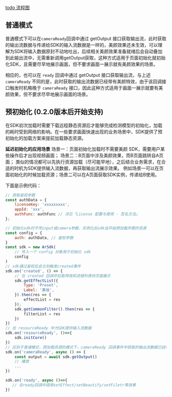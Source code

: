 [todo 流程图](https://doc.weixin.qq.com/flowchart/f3_ANEA4AaOACcgMUsP1JJTZqKHFOTet?scode=AJEAIQdfAAoJYov83RANEA4AaOACc)

## 普通模式
普通模式下可以在`cameraReady`回调中通过 getOutput 接口获取输出流，此时获取的输出流数据与传递给SDK的输入流数据是一样的，美颜效果还未生效，可以理解为SDK将输入数据原封不动地吐出，后续相关美颜效果准备就绪后会自动叠加到此输出流中，无需重新调用getOutput获取，这种方式适用于页面初始化就初始化SDK，且需要尽早地展示画面，但不要求画面一展示就有美颜效果的场景。

相应的，也可以在 `ready` 回调中通过 getOutput 接口获取输出流，与上述 `cameraReady` 不同的是，此时获取的输出流数据已经带有美颜特效，由于该回调接口触发时机略晚于 `cameraReady` 接口，因此这种方式适用于画面一展示就要有美颜效果，但不要求尽早地展示画面的场景。

## 预初始化 (0.2.0版本后开始支持)
在SDK初次加载时需要下载远程静态资源后才能够完成检测模型的初始化，加载的耗时受到网络的影响。在一些要求画面快速出现的业务场景中，SDK提供了预初始化的加载方案来提前加载静态资源。

**延迟初始化的应用场景**
场景一：页面初始化加载时不需要美颜 SDK，需要用户某些操作后才出现视频画面；
场景二：B页面中涉及美颜效果，而B页面跳转自A页面；
类似的情况都可以先执行资源加载（尽可能早地），之后结合业务需求，在合适的时机为SDK提供输入流数据，再获取输出流展示效果。
例如场景一可以在页面初始化的时候加载资源；场景二可以在A页面获取SDK实例，传递给B使用。

下面是示例代码：
```javascript
// 获取鉴权参数
const authData = {
	licenseKey: 'xxxxxxxxx',
	appId: 'xxx',
	authFunc: authFunc // 详见「License 配置与使用 - 签名方法」
};

// 初始化sdk时不传input或camera参数，实例化后sdk会开始预加载所需的资源
const config = {
	auth: authData, // 鉴权参数
}
const sdk = new ArSdk(
	// 传入一个 config 对象用于初始化 sdk
	config
)
// sdk通过鉴权后会立刻触发created事件
sdk.on('created', () => {
    // 在 created 回调中拉取特效和滤镜列表供页面展示
    sdk.getEffectList({
        Type: 'Preset',
        Label: '美妆',
    }).then(res => {
        effectList = res
    });
    sdk.getCommonFilter().then(res => {
        filterList = res
    })
})
// 在 resourceReady 中为SDK提供输入流数据
sdk.on('resourceReady', ()=>{
    sdk.initCore()
})
// 区别于普通模式，预加载资源的模式下，cameraReady 回调事件中获取的输出流数据已经带有美颜效果
sdk.on('cameraReady', async () => {
	const output = await sdk.getOutput()
    // 播放
    ...
})

sdk.on('ready', async ()=>{
   // 在ready回调中调用setEffect/setBeautify/setFiletr等效果
})

```
